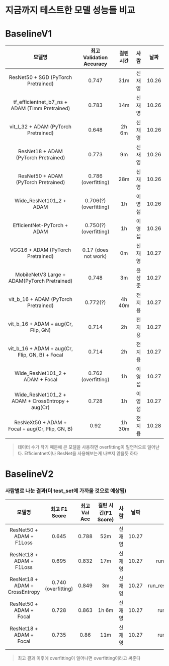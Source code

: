 # 지금까지 테스트한 모델 성능들 비교

# BaselineV1

|                      모델명                      | 최고 Validation Accuracy | 걸린 시간 |  사람  | 날짜  |
| :----------------------------------------------: | :----------------------: | :-------: | :----: | :---: |
|       ResNet50 + SGD (PyTorch Pretrained)        |          0.747           |    31m    | 신재영 | 10.26 |
|  tf_efficientnet_b7_ns + ADAM (Timm Pretrained)  |          0.783           |    14m    | 신재영 | 10.26 |
|       vit_l_32 + ADAM (PyTorch Pretrained)       |          0.648           |   2h 6m   | 신재영 | 10.26 |
|      ResNet18 + ADAM  (PyTorch Pretrained)       |          0.773           |    9m     | 신재영 | 10.26 |
|      ResNet50 + ADAM  (PyTorch Pretrained)       |   0.786 (overfitting)    |    28m    | 신재영 | 10.26 |
|             Wide_ResNet101_2 + ADAM              |  0.706(?) (overfitting)  |    1h     | 이영섭 | 10.26 |
|           EfficientNet-PyTorch + ADAM            |  0.750(?) (overfitting)  |    1h     | 이영섭 | 10.26 |
|        VGG16 + ADAM (PyTorch Pretrained)         |   0.17 (does not work)   |    0m     | 신재영 | 10.27 |
|   MobileNetV3 Large + ADAM(PyTorch Pretrained)   |          0.748           |    3m     | 윤상준 | 10.27 |
|       vit_b_16 + ADAM (PyTorch Pretrained)       |         0.772(?)         |  4h 40m   | 전지용 | 10.27 |
|       vit_b_16 + ADAM + aug(Cr, Flip, GN)        |          0.714           |    2h     | 전지용 | 10.27 |
|  vit_b_16 + ADAM + aug(Cr, Flip, GN, B) + Focal  |          0.714           |    2h     | 전지용 | 10.27 |
|         Wide_ResNet101_2 + ADAM + Focal          |   0.762 (overfitting)    |    1h     | 이영섭 | 10.27 |
| Wide_ResNet101_2 + ADAM + CrossEntropy + aug(Cr) |          0.728           |    1h     | 이영섭 | 10.27 |
|  ResNeXt50 + ADAM + Focal + aug(Cr, Flip, GN, B) |          0.92            |  1h 30m   | 전지용 | 10.28 |
> 데이터 수가 작기 때문에 큰 모델을 사용하면 overfitting이 필연적으로 일어난다. Efficientnet이나 ResNet을 사용해보는게 나쁘지 않을듯 하다

# BaselineV2

### 사람별로 나눈 결과(더 test_set에 가까울 것으로 예상됨)

|             모델명             |    최고 F1 Score    | 최고 Val Acc | 걸린 시간(F1 Score) |  사람  | 날짜  |            run name            |
| :----------------------------: | :-----------------: | :----------: | :-----------------: | :----: | :---: | :----------------------------: |
|    ResNet50 + ADAM + F1Loss    |        0.645        |    0.788     |         52m         | 신재영 | 10.27 |              run               |
|    ResNet18 + ADAM + F1Loss    |        0.695        |    0.832     |         17m         | 신재영 | 10.27 |    run_resnet18_adam_f1loss    |
| ResNet18 + ADAM + CrossEntropy | 0.740 (overfitting) |    0.849     |         3m          | 신재영 | 10.27 | run_resnet18_adam_crossentropy |
|    ResNet50 + ADAM + Focal     |        0.728        |    0.863     |        1h 6m        | 신재영 | 10.27 |    run_resnet50_adam_focal     |
|    ResNet18 + ADAM + Focal     |        0.735        |     0.86     |         11m         | 신재영 | 10.27 |    run_resnet18_adam_focal     |
|                                |                     |              |                     |        |       |                                |


> 최고 결과 이후에 overfitting이 일어나면 overfitting이라고 써준다